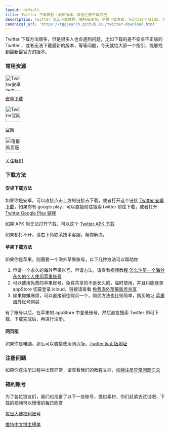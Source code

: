 ```yaml
---
layout: default
title: Twitter 下载教程｜最新版本，最佳注册下载方法
description: Twitter 怎么下载教程，推特安卓包、苹果下载方式，Twitter下载iOS，Twitter 下载安卓，Twitter 注册，底部有推特福利账号
canonical_url: 'https://tggsearch.github.io./twitter-download.html'
---
```

Twitter 下载方法很多，但是很多人也会遇到问题，比如下载的是不安全不正版的 Twitter ，或者无法下载最新的版本，等等问题，今天就给大家一个指引，能够找到最新最官方的版本。

### 常用资源
<div class='icon-block-body-three'>
  <div class='icon-block-item'>
    <a href="./302.html?target=https://twitter.cn.uptodown.com/android/download" target="_blank">
        <img src="https://cdn.jsdelivr.net/gh/tggsearch/tggSearch.github.io/assets/img/twitter.png" alt="Twitter安卓版本" height=50px>
        <p>安卓下载</p>
    </a>
  </div>
   <div class='icon-block-item'>
    <a href="./302.html?target=https://x.com" target="_blank">
        <img src="https://cdn.jsdelivr.net/gh/tggsearch/tggSearch.github.io/assets/img/twitter.png" alt="Twitter官网" height=50px>
        <p>官网</p>
    </a>
  </div>
    <div class='icon-block-item'>
    <a href="./302.html?target=https://twitter.com/idanhua" target="_blank">
        <img src="https://cdn.jsdelivr.net/gh/tggsearch/tggSearch.github.io/assets/img/twitter.png" alt="电报网页版" height=50px>
        <p>关注我们</p>
    </a>
  </div>
</div>

### 下载方法

#### 安卓下载方法
如果你是安卓，可以直接点击上方的链接去下载，或者打开这个链接 [Twitter 安卓下载](./302.html?target=https://twitter.cn.uptodown.com/android/download)，如果你有 google play，可以直接前往搜索 twitter 前往下载，或者打开 [Twitter Google Play 链接](./302.html?target=https://play.google.com/store/apps/details?id=com.twitter.android)

如果 APK 你无法打开下载，可以这个 [Twitter APK 下载](./302.html?target=https://apkpure.com/x/com.twitter.android)

如果都打不开，请右下角联系技术客服，帮你解决。

#### 苹果下载方法
如果你是苹果，则需要一个海外苹果账号，以下几种方法可以帮助你

1. 申请一个永久的海外苹果账号，申请方法，请查看视频教程 [怎么注册一个海外永久的个人使用苹果账号](./302.html?target=https://youtu.be/oY396wEXzww)
2. 可以使用免费的苹果账号，免费共享的不是长久的，临时使用，并且只能登录 appStore 切莫登录 icloud，链接请查看 [免费海外苹果账号共享](./302.html?target=https://idshare001.me/)
3. 如果你嫌麻烦，可以直接前往购买一个，购买方法也比较简单，购买地址 [苹果海外账号购买](./302.html?target=http://appleshop001.com?from=10664)

有了账号以后，在苹果的 appStore 中登录账号，然后直接搜索 Twitter 即可下载，下载完成后，再进行注册。

#### 网页版
如果你是电脑，那么可以直接使用网页版，[Twitter 网页版地址](./302.html?target=https://x.com)

### 注册问题
如果你在注册过程中出现异常，请查看我们的教程文档，[推特注册异常问题汇总](./twitter-register-error.html)

### 福利账号
为了各位狼友们，我们也准备了以下一些账号，提供素材，你们赶紧去试试吧，下载的视频可以慢慢的每日欣赏

[每日大赛福利账号](./302.html?target=https://twitter.com/meiridashai)

[推特中文博主榜单](./twitter-ranking.html)
